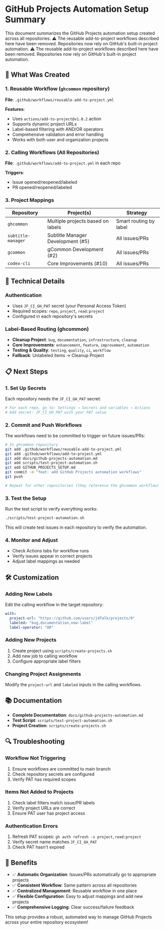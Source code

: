 <!-- file: GITHUB_PROJECTS_SETUP.md -->
<!-- version: 1.0.0 -->
<!-- guid: b8c9d0e1-f2a3-4567-b123-890123456789 -->

# GitHub Projects Automation Setup Summary

This document summarizes the GitHub Projects automation setup created across all repositories.
⚠️ The reusable add-to-project workflows described here have been removed. Repositories now rely on GitHub's built-in project automation.
⚠️ The reusable add-to-project workflows described here have been removed. Repositories now rely on GitHub's built-in project automation.

## 🎯 What Was Created

### 1. Reusable Workflow (`ghcommon` repository)

**File**: `.github/workflows/reusable-add-to-project.yml`

**Features**:

- Uses `actions/add-to-project@v1.0.2` action
- Supports dynamic project URLs
- Label-based filtering with AND/OR operators
- Comprehensive validation and error handling
- Works with both user and organization projects

### 2. Calling Workflows (All Repositories)

**File**: `.github/workflows/add-to-project.yml` in each repo

**Triggers**:

- Issue opened/reopened/labeled
- PR opened/reopened/labeled

### 3. Project Mappings

| Repository         | Project(s)                        | Strategy               |
| ------------------ | --------------------------------- | ---------------------- |
| `ghcommon`         | Multiple projects based on labels | Smart routing by label |
| `subtitle-manager` | Subtitle Manager Development (#5) | All issues/PRs         |
| `gcommon`          | gCommon Development (#2)          | All issues/PRs         |
| `codex-cli`        | Core Improvements (#10)           | All issues/PRs         |

## 🔧 Technical Details

### Authentication

- Uses `JF_CI_GH_PAT` secret (your Personal Access Token)
- Required scopes: `repo`, `project`, `read:project`
- Configured in each repository's secrets

### Label-Based Routing (ghcommon)

- **Cleanup Project**: `bug`, `documentation`, `infrastructure`, `cleanup`
- **Core Improvements**: `enhancement`, `feature`, `improvement`, `automation`
- **Testing & Quality**: `testing`, `quality`, `ci`, `workflow`
- **Fallback**: Unlabeled items → Cleanup Project

## 📋 Next Steps

### 1. Set Up Secrets

Each repository needs the `JF_CI_GH_PAT` secret:

```bash
# For each repo, go to: Settings → Secrets and variables → Actions
# Add secret: JF_CI_GH_PAT with your PAT value
```

### 2. Commit and Push Workflows

The workflows need to be committed to trigger on future issues/PRs:

```bash
# In ghcommon repository
git add .github/workflows/reusable-add-to-project.yml
git add .github/workflows/add-to-project.yml
git add docs/github-projects-automation.md
git add scripts/test-project-automation.sh
git add GITHUB_PROJECTS_SETUP.md
git commit -m "feat: add GitHub Projects automation workflows"
git push

# Repeat for other repositories (they reference the ghcommon workflow)
```

### 3. Test the Setup

Run the test script to verify everything works:

```bash
./scripts/test-project-automation.sh
```

This will create test issues in each repository to verify the automation.

### 4. Monitor and Adjust

- Check Actions tabs for workflow runs
- Verify issues appear in correct projects
- Adjust label mappings as needed

## 🛠️ Customization

### Adding New Labels

Edit the calling workflow in the target repository:

```yaml
with:
  project-url: "https://github.com/users/jdfalk/projects/9"
  labeled: "bug,documentation,new-label"
  label-operator: "OR"
```

### Adding New Projects

1. Create project using `scripts/create-projects.sh`
2. Add new job to calling workflow
3. Configure appropriate label filters

### Changing Project Assignments

Modify the `project-url` and `labeled` inputs in the calling workflows.

## 📚 Documentation

- **Complete Documentation**: `docs/github-projects-automation.md`
- **Test Script**: `scripts/test-project-automation.sh`
- **Project Creation**: `scripts/create-projects.sh`

## 🔍 Troubleshooting

### Workflow Not Triggering

1. Ensure workflows are committed to main branch
2. Check repository secrets are configured
3. Verify PAT has required scopes

### Items Not Added to Projects

1. Check label filters match issue/PR labels
2. Verify project URLs are correct
3. Ensure PAT user has project access

### Authentication Errors

1. Refresh PAT scopes: `gh auth refresh -s project,read:project`
2. Verify secret name matches `JF_CI_GH_PAT`
3. Check PAT hasn't expired

## 🎉 Benefits

- ✅ **Automatic Organization**: Issues/PRs automatically go to appropriate projects
- ✅ **Consistent Workflow**: Same pattern across all repositories
- ✅ **Centralized Management**: Reusable workflow in one place
- ✅ **Flexible Configuration**: Easy to adjust mappings and add new projects
- ✅ **Comprehensive Logging**: Clear success/failure feedback

This setup provides a robust, automated way to manage GitHub Projects across your entire repository ecosystem!

